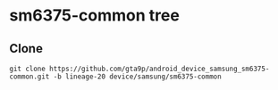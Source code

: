 # sm6375-common tree

## Clone
    git clone https://github.com/gta9p/android_device_samsung_sm6375-common.git -b lineage-20 device/samsung/sm6375-common
